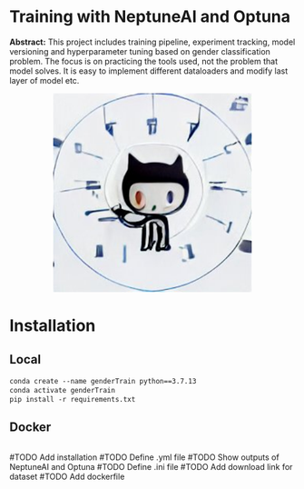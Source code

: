 # Training with NeptuneAI and Optuna
**Abstract:** This project includes training pipeline, experiment tracking, model versioning and hyperparameter tuning based on gender classification problem. The focus is on practicing the tools used, not the problem that model solves. It is easy to implement different dataloaders and modify last layer of model etc.

<p align="center">
  <img src="assets/logo.png" width="350" title="logo">
</p>

# Installation
## Local
```
conda create --name genderTrain python==3.7.13
conda activate genderTrain
pip install -r requirements.txt
```
## Docker
```

```

#TODO Add installation
#TODO Define .yml file
#TODO Show outputs of NeptuneAI and Optuna
#TODO Define .ini file
#TODO Add download link for dataset
#TODO Add dockerfile

